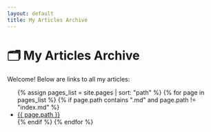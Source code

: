 ```yaml
---
layout: default
title: My Articles Archive
---
```


# 🗂 My Articles Archive

Welcome! Below are links to all my articles:

<ul>
  {% assign pages_list = site.pages | sort: "path" %}
  {% for page in pages_list %}
    {% if page.path contains ".md" and page.path != "index.md" %}
      <li><a href="{{ page.url }}">{{ page.path }}</a></li>
    {% endif %}
  {% endfor %}
</ul>
